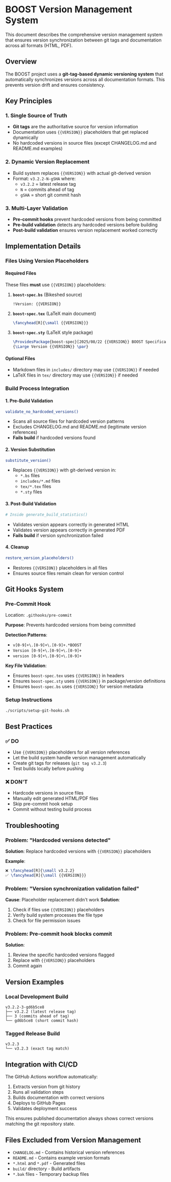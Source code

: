 # BOOST Version Management System

This document describes the comprehensive version management system that ensures version synchronization between git tags and documentation across all formats (HTML, PDF).

## Overview

The BOOST project uses a **git-tag-based dynamic versioning system** that automatically synchronizes versions across all documentation formats. This prevents version drift and ensures consistency.

## Key Principles

### 1. Single Source of Truth
- **Git tags** are the authoritative source for version information
- Documentation uses `{{VERSION}}` placeholders that get replaced dynamically
- No hardcoded versions in source files (except CHANGELOG.md and README.md examples)

### 2. Dynamic Version Replacement
- Build system replaces `{{VERSION}}` with actual git-derived version
- Format: `v3.2.2-N-gSHA` where:
  - `v3.2.2` = latest release tag
  - `N` = commits ahead of tag
  - `gSHA` = short git commit hash

### 3. Multi-Layer Validation
- **Pre-commit hooks** prevent hardcoded versions from being committed
- **Pre-build validation** detects any hardcoded versions before building
- **Post-build validation** ensures version replacement worked correctly

## Implementation Details

### Files Using Version Placeholders

#### Required Files
These files **must** use `{{VERSION}}` placeholders:

1. **`boost-spec.bs`** (Bikeshed source)
   ```
   !Version: {{VERSION}}
   ```

2. **`boost-spec.tex`** (LaTeX main document)
   ```latex
   \fancyhead[R]{\small {{VERSION}}}
   ```

3. **`boost-spec.sty`** (LaTeX style package)
   ```latex
   \ProvidesPackage{boost-spec}[2025/08/22 {{VERSION}} BOOST Specification Style]
   {\Large Version {{VERSION}} \par}
   ```

#### Optional Files
- Markdown files in `includes/` directory may use `{{VERSION}}` if needed
- LaTeX files in `tex/` directory may use `{{VERSION}}` if needed

### Build Process Integration

#### 1. Pre-Build Validation
```bash
validate_no_hardcoded_versions()
```
- Scans all source files for hardcoded version patterns
- Excludes CHANGELOG.md and README.md (legitimate version references)
- **Fails build** if hardcoded versions found

#### 2. Version Substitution
```bash
substitute_version()
```
- Replaces `{{VERSION}}` with git-derived version in:
  - `*.bs` files
  - `includes/*.md` files  
  - `tex/*.tex` files
  - `*.sty` files

#### 3. Post-Build Validation
```bash
# Inside generate_build_statistics()
```
- Validates version appears correctly in generated HTML
- Validates version appears correctly in generated PDF
- **Fails build** if version synchronization failed

#### 4. Cleanup
```bash
restore_version_placeholders()
```
- Restores `{{VERSION}}` placeholders in all files
- Ensures source files remain clean for version control

## Git Hooks System

### Pre-Commit Hook
Location: `.githooks/pre-commit`

**Purpose**: Prevents hardcoded versions from being committed

**Detection Patterns**:
- `v[0-9]+\.[0-9]+\.[0-9]+.*BOOST`
- `Version [0-9]+\.[0-9]+\.[0-9]+`
- `version [0-9]+\.[0-9]+\.[0-9]+`

**Key File Validation**:
- Ensures `boost-spec.tex` uses `{{VERSION}}` in headers
- Ensures `boost-spec.sty` uses `{{VERSION}}` in package/version definitions
- Ensures `boost-spec.bs` uses `{{VERSION}}` for version metadata

### Setup Instructions
```bash
./scripts/setup-git-hooks.sh
```

## Best Practices

### ✅ DO
- Use `{{VERSION}}` placeholders for all version references
- Let the build system handle version management automatically
- Create git tags for releases (`git tag v3.2.3`)
- Test builds locally before pushing

### ❌ DON'T
- Hardcode versions in source files
- Manually edit generated HTML/PDF files
- Skip pre-commit hook setup
- Commit without testing build process

## Troubleshooting

### Problem: "Hardcoded versions detected"
**Solution**: Replace hardcoded versions with `{{VERSION}}` placeholders

**Example**:
```latex
❌ \fancyhead[R]{\small v3.2.2}
✅ \fancyhead[R]{\small {{VERSION}}}
```

### Problem: "Version synchronization validation failed"
**Cause**: Placeholder replacement didn't work
**Solution**: 
1. Check if files use `{{VERSION}}` placeholders
2. Verify build system processes the file type
3. Check for file permission issues

### Problem: Pre-commit hook blocks commit
**Solution**: 
1. Review the specific hardcoded versions flagged
2. Replace with `{{VERSION}}` placeholders
3. Commit again

## Version Examples

### Local Development Build
```
v3.2.2-3-gd6b5ce8
├── v3.2.2 (latest release tag)
├── 3 (commits ahead of tag)
└── gd6b5ce8 (short commit hash)
```

### Tagged Release Build
```
v3.2.3
└── v3.2.3 (exact tag match)
```

## Integration with CI/CD

The GitHub Actions workflow automatically:
1. Extracts version from git history
2. Runs all validation steps
3. Builds documentation with correct versions
4. Deploys to GitHub Pages
5. Validates deployment success

This ensures published documentation always shows correct versions matching the git repository state.

## Files Excluded from Version Management

- `CHANGELOG.md` - Contains historical version references
- `README.md` - Contains example version formats
- `*.html` and `*.pdf` - Generated files
- `build/` directory - Build artifacts
- `*.bak` files - Temporary backup files